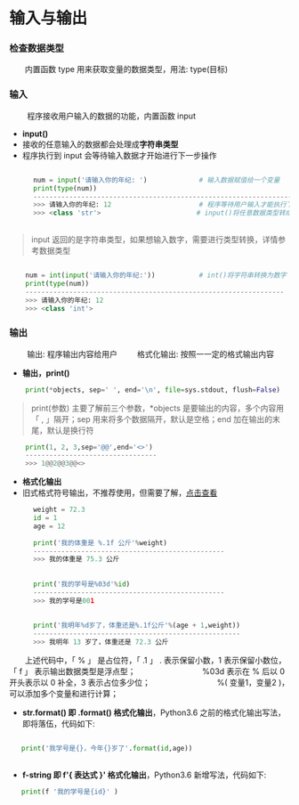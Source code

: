 # 输入与输出
### 检查数据类型
&emsp;&emsp;内置函数 type 用来获取变量的数据类型，用法: type(目标)
### 输入
&emsp;&emsp; 程序接收用户输入的数据的功能，内置函数 input
*  **input()** 
 * 接收的任意输入的数据都会处理成**字符串类型**
 * 程序执行到 input 会等待输入数据才开始进行下一步操作

```python

      num = input('请输入你的年纪: ')             # 输入数据赋值给一个变量
      print(type(num))
      -------------------------------------------------------------------------
      >>> 请输入你的年纪: 12                      # 程序等待用户输入才能执行下一步 
      >>> <class 'str'>                        # input()将任意数据类型转成字符串类型
    
```
>input 返回的是字符串类型，如果想输入数字，需要进行类型转换，详情参考数据类型

```python

    num = int(input('请输入你的年纪:'))           # int()将字符串转换为数字
    print(type(num))
    -----------------------------------------------------------------
    >>> 请输入你的年纪: 12
    >>> <class 'int'>

```


### 输出
&emsp;&emsp; 输出: 程序输出内容给用户
&emsp;&emsp; 格式化输出: 按照⼀一定的格式输出内容
*  **输出，print()**


```python
    print(*objects, sep=' ', end='\n', file=sys.stdout, flush=False)

```
>print(参数) 主要了解前三个参数，*objects 是要输出的内容，多个内容用「 , 」隔开；sep 用来将多个数据隔开，默认是空格；end 加在输出的末尾，默认是换行符


```python
    print(1, 2, 3,sep='@@',end='<>')
    ---------------------------------
    >>> 1@@2@@3@@<>

```



*  **格式化输出**
 * 旧式格式符号输出，不推荐使用，但需要了解，[点击查看](https://www.jianshu.com/p/617cc100b1bf)
   
   
```python
      weight = 72.3
      id = 1
      age = 12
      
      print('我的体重是 %.1f 公斤'%weight)
      ------------------------------------------------
      >>> 我的体重是 75.3 公斤
      
      
      print('我的学号是%03d'%id)
      ------------------------------------------------
      >>> 我的学号是001
      
      
      print('我明年%d岁了，体重还是%.1f公斤'%(age + 1,weight))
      ----------------------------------------------------
      >>> 我明年 13 岁了，体重还是 72.3 公斤
```
&emsp;&emsp;上述代码中，「 % 」 是占位符，「 .1 」 . 表示保留小数，1 表示保留小数位，「 f 」 表示输出数据类型是浮点型；
&emsp;&emsp;&emsp;&emsp;&emsp;&emsp;&emsp;&emsp; %03d 表示在 % 后以 0 开头表示以 0 补全，3 表示占位多少位；
&emsp;&emsp;&emsp;&emsp;&emsp;&emsp;&emsp;&emsp; %( 变量1，变量2 )，可以添加多个变量和进行计算；

   
   *  **str.format() 即 .format() 格式化输出**，Python3.6 之前的格式化输出写法，即将落伍，代码如下:
   
   
   ```python
   
      print('我学号是{}，今年{}岁了'.format(id,age))
      
   ```
   
   *  **f-string 即 f'{ 表达式 }' 格式化输出**，Python3.6 新增写法，代码如下:
   
   
   ```python
      print(f '我的学号是{id}' )
   ```














